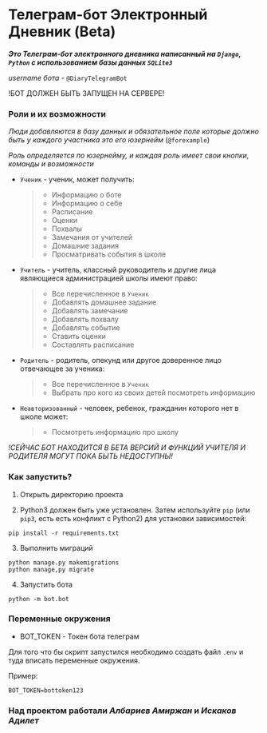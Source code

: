 # Телеграм-бот Электронный Дневник (Beta)

***Это Телеграм-бот электронного дневника написанный на `Django`, `Python` с использованием базы данных `SQLite3`***

*username бота* - `@DiaryTelegramBot`

!БОТ ДОЛЖЕН БЫТЬ ЗАПУЩЕН НА СЕРВЕРЕ!

### Роли и их возможности

*Люди добавляются в базу данных и обязательное поле которые должно быть у каждого участника это его юзернейм* (`@forexample`)

*Роль определяется по юзернейму, и каждая роль имеет свои кнопки, команды и возможности*

- `Ученик` - ученик, может получить:
  > - Информацию о боте
  > - Информацию о себе
  > - Расписание
  > - Оценки
  > - Похвалы
  > - Замечания от учителей
  > - Домашние задания
  > - Просматривать события в школе

- `Учитель` - учитель, классный руководитель и другие лица являющиеся администрацией школы имеют право:
    > - Все перечисленное в `Ученик`
    > - Добавлять домашнее задание
    > - Добавлять замечание
    > - Добавлять похвалу
    > - Добавлять событие
    > - Ставить оценки
    > - Составлять расписание

- `Родитель` - родитель, опекунд или другое доверенное лицо отвечающее за ученика:
    > - Все перечисленное в `Ученик`
    > - Выбрать про кого из своих детей посмотреть информацию

- `Неавторизованный` - человек, ребенок, гражданин которого нет в школе может:
  > - Посмотреть информацию про школу

*!СЕЙЧАС БОТ НАХОДИТСЯ В БЕТА ВЕРСИЙ И ФУНКЦИЙ УЧИТЕЛЯ И РОДИТЕЛЯ МОГУТ ПОКА БЫТЬ НЕДОСТУПНЫ!*

### Как запустить?

1. Открыть директорию проекта

2. Python3 должен быть уже установлен. 
Затем используйте `pip` (или `pip3`, есть есть конфликт с Python2) для установки зависимостей:
```
pip install -r requirements.txt
```

3. Выполнить миграций
```
python manage.py makemigrations
python manage,py migrate
```

4. Запустить бота
```
python -m bot.bot
```

### Переменные окружения

- BOT_TOKEN - Токен бота телеграм

Для того что бы скрипт запустился необходимо создать файл `.env` и туда вписать переменные окружения.

Пример:

```
BOT_TOKEN=bottoken123
```

### Над проектом работали ***Албариев Амиржан*** и ***Искаков Адилет***






